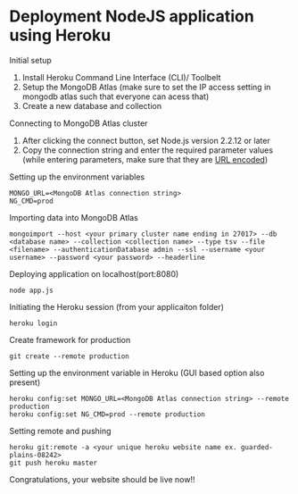# Deployment NodeJS application using Heroku


Initial setup
1. Install Heroku Command Line Interface (CLI)/ Toolbelt 
2. Setup the MongoDB Atlas (make sure to set the IP access setting in mongodb atlas such that everyone can acess that)
3. Create a new database and collection

Connecting to MongoDB Atlas cluster 
1. After clicking the connect button, set Node.js version 2.2.12 or later
2. Copy the connection string and enter the required parameter values (while entering parameters, make sure that they are [URL encoded](https://docs.atlas.mongodb.com/troubleshoot-connection/#special-characters-in-connection-string-password))

Setting up the environment variables
~~~
MONGO_URL=<MongoDB Atlas connection string>
NG_CMD=prod
~~~

Importing data into MongoDB Atlas
~~~
mongoimport --host <your primary cluster name ending in 27017> --db <database name> --collection <collection name> --type tsv --file <filename> --authenticationDatabase admin --ssl --username <your username> --password <your password> --headerline
~~~

Deploying application on localhost(port:8080)
~~~
node app.js
~~~

Initiating the Heroku session (from your applicaiton folder)
~~~
heroku login
~~~

Create framework for production
~~~
git create --remote production
~~~

Setting up the environment variable in Heroku (GUI based option also present)
~~~
heroku config:set MONGO_URL=<MongoDB Atlas connection string> --remote production
heroku config:set NG_CMD=prod --remote production
~~~

Setting remote and pushing  
~~~
heroku git:remote -a <your unique heroku website name ex. guarded-plains-08242>
git push heroku master
~~~

Congratulations, your website should be live now!!







